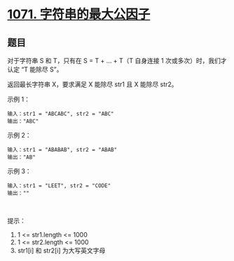 # [1071. 字符串的最大公因子](https://leetcode-cn.com/problems/greatest-common-divisor-of-strings/)

## 题目

对于字符串 S 和 T，只有在 S = T + ... + T（T 自身连接 1 次或多次）时，我们才认定 “T 能除尽 S”。

返回最长字符串 X，要求满足 X 能除尽 str1 且 X 能除尽 str2。

示例 1：

```
输入：str1 = "ABCABC", str2 = "ABC"
输出："ABC"
```
示例 2：

```
输入：str1 = "ABABAB", str2 = "ABAB"
输出："AB"
```
示例 3：

```
输入：str1 = "LEET", str2 = "CODE"
输出：""
```
 

提示：

1. 1 <= str1.length <= 1000
2. 1 <= str2.length <= 1000
3. str1[i] 和 str2[i] 为大写英文字母
